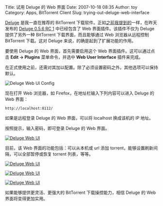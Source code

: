 Title: 试用  Deluge 的 Web 界面
Date: 2007-10-18 08:35
Author: toy
Category: Apps, BitTorrent Client
Slug: trying-out-deluge-web-interface

[Deluge](http://linuxtoy.org/search/deluge) 是我一直在推荐的 BitTorrent
下载软件。正如[之前我提到的](http://linuxtoy.org/archives/deluge-web-interface.html)一样，在昨天发布的
[Deluge 0.5.6 RC
1](http://deluge-torrent.org/2007/10/16/056rc1-version-05595-released/)
中已经包含了 Web 界面插件。该插件不仅为 Deluge 提供了另外一种 BitTorrent
下载界面，而且能够通过 Web 浏览器从远程控制 BitTorrent 下载。这对 Deluge
来说，的确是起到了扩展功能的作用。

要使用 Deluge 的 Web 界面，首先需要启用这个 Web 界面插件。这可以通过点击
**Edit → Plugins** 菜单命令，并选中 **Web User Interface** 插件来完成。

在正式使用之前，还需对其加以配置。除了必须设置密码之外，其他选项可以保持默认。

![Deluge Web UI Config](http://i.linuxtoy.org/i/deluge/webui-config.png)

现在打开 Web 浏览器，如 Firefox，在地址栏输入下列内容可以进入 Deluge 的
Web 界面：

`http://localhost:8112/`

如果是远程登录 Deluge 的 Web 界面，可以将 localhost 换成该机的 IP 地址。

按照提示，输入密码，即可登录 Deluge 的 Web 界面。

[![Deluge Web
UI](http://i.linuxtoy.org/i/deluge/deluge-webui01-thumb.png)](http://i.linuxtoy.org/i/deluge/deluge-webui01.png)

目前，该 Web 界面的功能包括：可以从本机或 url 添加
torrent，能够设置刷新间隔，可以全部暂停或恢复 torrent 列表，等等。

[![Deluge Web
UI](http://i.linuxtoy.org/i/deluge/deluge-webui02-thumb.png)](http://i.linuxtoy.org/i/deluge/deluge-webui02.png)

[![Deluge Web
UI](http://i.linuxtoy.org/i/deluge/deluge-webui03-thumb.png)](http://i.linuxtoy.org/i/deluge/deluge-webui03.png)

[![Deluge Web
UI](http://i.linuxtoy.org/i/deluge/deluge-webui04-thumb.png)](http://i.linuxtoy.org/i/deluge/deluge-webui04.png)

如果能够提供更灵活、更强大的 BitTorrent 下载操控能力，相信 Deluge 的 Web
界面将变得更加实用。
